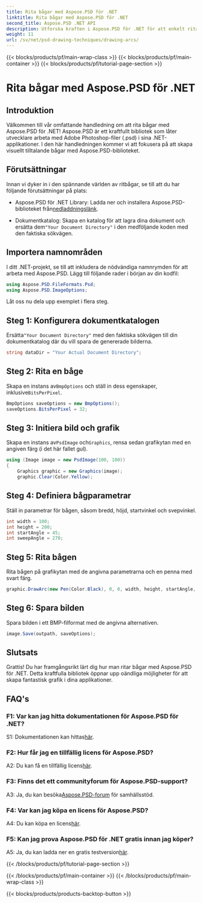 ```yaml
---
title: Rita bågar med Aspose.PSD för .NET
linktitle: Rita bågar med Aspose.PSD för .NET
second_title: Aspose.PSD .NET API
description: Utforska kraften i Aspose.PSD för .NET för att enkelt rita bågar. Följ vår steg-för-steg handledning för fantastisk grafik i dina applikationer.
weight: 11
url: /sv/net/psd-drawing-techniques/drawing-arcs/
---
```


{{< blocks/products/pf/main-wrap-class >}}
{{< blocks/products/pf/main-container >}}
{{< blocks/products/pf/tutorial-page-section >}}

# Rita bågar med Aspose.PSD för .NET

## Introduktion

Välkommen till vår omfattande handledning om att rita bågar med Aspose.PSD för .NET! Aspose.PSD är ett kraftfullt bibliotek som låter utvecklare arbeta med Adobe Photoshop-filer (.psd) i sina .NET-applikationer. I den här handledningen kommer vi att fokusera på att skapa visuellt tilltalande bågar med Aspose.PSD-biblioteket.

## Förutsättningar

Innan vi dyker in i den spännande världen av ritbågar, se till att du har följande förutsättningar på plats:

- Aspose.PSD för .NET Library: Ladda ner och installera Aspose.PSD-biblioteket från[nedladdningslänk](https://releases.aspose.com/psd/net/).

-  Dokumentkatalog: Skapa en katalog för att lagra dina dokument och ersätta dem`"Your Document Directory"` i den medföljande koden med den faktiska sökvägen.

## Importera namnområden

I ditt .NET-projekt, se till att inkludera de nödvändiga namnrymden för att arbeta med Aspose.PSD. Lägg till följande rader i början av din kodfil:

```csharp
using Aspose.PSD.FileFormats.Psd;
using Aspose.PSD.ImageOptions;
```

Låt oss nu dela upp exemplet i flera steg.

## Steg 1: Konfigurera dokumentkatalogen

 Ersätta`"Your Document Directory"` med den faktiska sökvägen till din dokumentkatalog där du vill spara de genererade bilderna.

```csharp
string dataDir = "Your Actual Document Directory";
```

## Steg 2: Rita en båge

 Skapa en instans av`BmpOptions` och ställ in dess egenskaper, inklusive`BitsPerPixel`.

```csharp
BmpOptions saveOptions = new BmpOptions();
saveOptions.BitsPerPixel = 32;
```

## Steg 3: Initiera bild och grafik

 Skapa en instans av`PsdImage` och`Graphics`, rensa sedan grafikytan med en angiven färg (i det här fallet gul).

```csharp
using (Image image = new PsdImage(100, 100))
{
    Graphics graphic = new Graphics(image);
    graphic.Clear(Color.Yellow);
```

## Steg 4: Definiera bågparametrar

Ställ in parametrar för bågen, såsom bredd, höjd, startvinkel och svepvinkel.

```csharp
int width = 100;
int height = 200;
int startAngle = 45;
int sweepAngle = 270;
```

## Steg 5: Rita bågen

Rita bågen på grafikytan med de angivna parametrarna och en penna med svart färg.

```csharp
graphic.DrawArc(new Pen(Color.Black), 0, 0, width, height, startAngle, sweepAngle);
```

## Steg 6: Spara bilden

Spara bilden i ett BMP-filformat med de angivna alternativen.

```csharp
image.Save(outpath, saveOptions);
```

## Slutsats

Grattis! Du har framgångsrikt lärt dig hur man ritar bågar med Aspose.PSD för .NET. Detta kraftfulla bibliotek öppnar upp oändliga möjligheter för att skapa fantastisk grafik i dina applikationer.

## FAQ's

### F1: Var kan jag hitta dokumentationen för Aspose.PSD för .NET?

 S1: Dokumentationen kan hittas[här](https://reference.aspose.com/psd/net/).

### F2: Hur får jag en tillfällig licens för Aspose.PSD?

 A2: Du kan få en tillfällig licens[här](https://purchase.aspose.com/temporary-license/).

### F3: Finns det ett communityforum för Aspose.PSD-support?

 A3: Ja, du kan besöka[Aspose.PSD-forum](https://forum.aspose.com/c/psd/34) för samhällsstöd.

### F4: Var kan jag köpa en licens för Aspose.PSD?

 A4: Du kan köpa en licens[här](https://purchase.aspose.com/buy).

### F5: Kan jag prova Aspose.PSD för .NET gratis innan jag köper?

 A5: Ja, du kan ladda ner en gratis testversion[här](https://releases.aspose.com/).

{{< /blocks/products/pf/tutorial-page-section >}}

{{< /blocks/products/pf/main-container >}}
{{< /blocks/products/pf/main-wrap-class >}}

{{< blocks/products/products-backtop-button >}}
